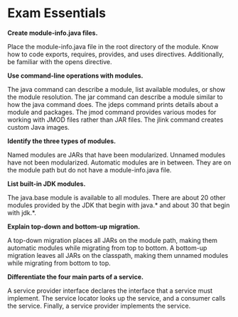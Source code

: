 # Exam Essentials

**Create module-info.java files.**

Place the module-info.java file in the root directory of the module. Know how to code exports, requires, provides, and
uses directives. Additionally, be familiar with the opens directive.

**Use command-line operations with modules.**

The java command can describe a module, list available modules, or show the module resolution. The jar command can
describe a module similar to how the java command does. The jdeps command prints details about a module and packages.
The jmod command provides various modes for working with JMOD files rather than JAR files. The jlink command creates
custom Java images.

**Identify the three types of modules.**

Named modules are JARs that have been modularized. Unnamed modules have not been modularized. Automatic modules are in
between. They are on the module path but do not have a module-info.java file.

**List built-in JDK modules.**

The java.base module is available to all modules. There are about 20 other modules provided by the JDK that begin with
java.* and about 30 that begin with jdk.*.

**Explain top-down and bottom-up migration.**

A top-down migration places all JARs on the module path, making them automatic modules while migrating from top to
bottom. A bottom-up migration leaves all JARs on the classpath, making them unnamed modules while migrating from bottom
to top.

**Differentiate the four main parts of a service.**

A service provider interface declares the interface that a service must implement. The service locator looks up the
service, and a consumer calls the service. Finally, a service provider implements the service.

